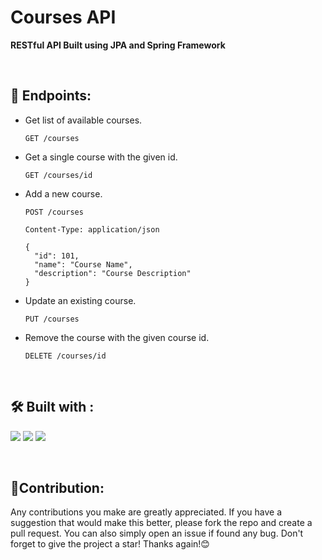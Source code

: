 # Courses API

**RESTful API Built using JPA and Spring Framework**

<br>


## 🚀 Endpoints:

- Get list of available courses.
  
  ``` 
  GET /courses
  ```

- Get a single course with the given id.
  
  ``` 
  GET /courses/id
  ```

- Add a new course.
  ```
  POST /courses
  ```
  ```
  Content-Type: application/json

  {
    "id": 101,
    "name": "Course Name",
    "description": "Course Description"
  }
  ```

- Update an existing course.
  ```
  PUT /courses
  ```
    

- Remove the course with the given course id.
  ```
  DELETE /courses/id
  ```


<br>

## 🛠️ Built with :
<img src="https://img.shields.io/badge/Spring-6DB33F?style=for-the-badge&logo=spring&logoColor=white"/> <img src="https://img.shields.io/badge/Hibernate-59666C?style=for-the-badge&logo=Hibernate&logoColor=white"/> <img src="https://img.shields.io/badge/MySQL-005C84?style=for-the-badge&logo=mysql&logoColor=white"/>

<br>

## 📝Contribution:

Any contributions you make are greatly appreciated. If you have a suggestion that would make this better, please fork the repo and create a pull request. You can also simply open an issue if found any bug. Don't forget to give the project a star! Thanks again!😊

<br>